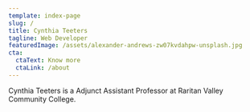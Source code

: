 ```yaml
---
template: index-page
slug: /
title: Cynthia Teeters
tagline: Web Developer
featuredImage: /assets/alexander-andrews-zw07kvdahpw-unsplash.jpg
cta:
  ctaText: Know more
  ctaLink: /about
---
```

Cynthia Teeters is a Adjunct Assistant Professor at Raritan Valley Community College.